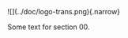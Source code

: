 
<span class="center">
![](../doc/logo-trans.png){.narrow}
</span>

Some text for section 00.

<div style="page-break-after: always; visibility: hidden"></div>
